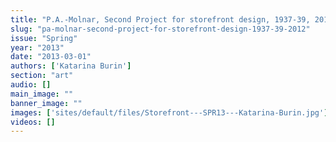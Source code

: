 ```yaml
---
title: "P.A.-Molnar, Second Project for storefront design, 1937-39, 2012"
slug: "pa-molnar-second-project-for-storefront-design-1937-39-2012"
issue: "Spring"
year: "2013"
date: "2013-03-01"
authors: ['Katarina Burin']
section: "art"
audio: []
main_image: ""
banner_image: ""
images: ['sites/default/files/Storefront---SPR13---Katarina-Burin.jpg']
videos: []
---
```

